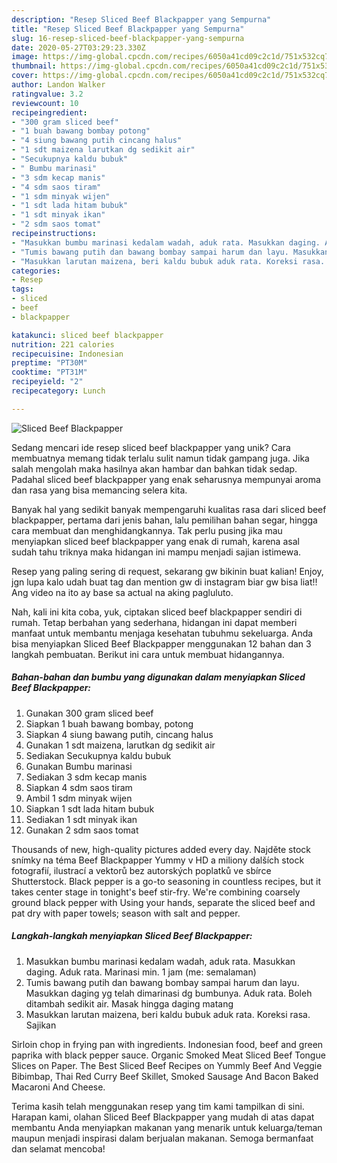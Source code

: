 ```yaml
---
description: "Resep Sliced Beef Blackpapper yang Sempurna"
title: "Resep Sliced Beef Blackpapper yang Sempurna"
slug: 16-resep-sliced-beef-blackpapper-yang-sempurna
date: 2020-05-27T03:29:23.330Z
image: https://img-global.cpcdn.com/recipes/6050a41cd09c2c1d/751x532cq70/sliced-beef-blackpapper-foto-resep-utama.jpg
thumbnail: https://img-global.cpcdn.com/recipes/6050a41cd09c2c1d/751x532cq70/sliced-beef-blackpapper-foto-resep-utama.jpg
cover: https://img-global.cpcdn.com/recipes/6050a41cd09c2c1d/751x532cq70/sliced-beef-blackpapper-foto-resep-utama.jpg
author: Landon Walker
ratingvalue: 3.2
reviewcount: 10
recipeingredient:
- "300 gram sliced beef"
- "1 buah bawang bombay potong"
- "4 siung bawang putih cincang halus"
- "1 sdt maizena larutkan dg sedikit air"
- "Secukupnya kaldu bubuk"
- " Bumbu marinasi"
- "3 sdm kecap manis"
- "4 sdm saos tiram"
- "1 sdm minyak wijen"
- "1 sdt lada hitam bubuk"
- "1 sdt minyak ikan"
- "2 sdm saos tomat"
recipeinstructions:
- "Masukkan bumbu marinasi kedalam wadah, aduk rata. Masukkan daging. Aduk rata. Marinasi min. 1 jam (me: semalaman)"
- "Tumis bawang putih dan bawang bombay sampai harum dan layu. Masukkan daging yg telah dimarinasi dg bumbunya. Aduk rata. Boleh ditambah sedikit air. Masak hingga daging matang"
- "Masukkan larutan maizena, beri kaldu bubuk aduk rata. Koreksi rasa. Sajikan"
categories:
- Resep
tags:
- sliced
- beef
- blackpapper

katakunci: sliced beef blackpapper 
nutrition: 221 calories
recipecuisine: Indonesian
preptime: "PT30M"
cooktime: "PT31M"
recipeyield: "2"
recipecategory: Lunch

---
```



![Sliced Beef Blackpapper](https://img-global.cpcdn.com/recipes/6050a41cd09c2c1d/751x532cq70/sliced-beef-blackpapper-foto-resep-utama.jpg)

Sedang mencari ide resep sliced beef blackpapper yang unik? Cara membuatnya memang tidak terlalu sulit namun tidak gampang juga. Jika salah mengolah maka hasilnya akan hambar dan bahkan tidak sedap. Padahal sliced beef blackpapper yang enak seharusnya mempunyai aroma dan rasa yang bisa memancing selera kita.

Banyak hal yang sedikit banyak mempengaruhi kualitas rasa dari sliced beef blackpapper, pertama dari jenis bahan, lalu pemilihan bahan segar, hingga cara membuat dan menghidangkannya. Tak perlu pusing jika mau menyiapkan sliced beef blackpapper yang enak di rumah, karena asal sudah tahu triknya maka hidangan ini mampu menjadi sajian istimewa.

Resep yang paling sering di request, sekarang gw bikinin buat kalian! Enjoy, jgn lupa kalo udah buat tag dan mention gw di instagram biar gw bisa liat!! Ang video na ito ay base sa actual na aking pagluluto.


Nah, kali ini kita coba, yuk, ciptakan sliced beef blackpapper sendiri di rumah. Tetap berbahan yang sederhana, hidangan ini dapat memberi manfaat untuk membantu menjaga kesehatan tubuhmu sekeluarga. Anda bisa menyiapkan Sliced Beef Blackpapper menggunakan 12 bahan dan 3 langkah pembuatan. Berikut ini cara untuk membuat hidangannya.

<!--inarticleads1-->

##### Bahan-bahan dan bumbu yang digunakan dalam menyiapkan Sliced Beef Blackpapper:

1. Gunakan 300 gram sliced beef
1. Siapkan 1 buah bawang bombay, potong
1. Siapkan 4 siung bawang putih, cincang halus
1. Gunakan 1 sdt maizena, larutkan dg sedikit air
1. Sediakan Secukupnya kaldu bubuk
1. Gunakan  Bumbu marinasi
1. Sediakan 3 sdm kecap manis
1. Siapkan 4 sdm saos tiram
1. Ambil 1 sdm minyak wijen
1. Siapkan 1 sdt lada hitam bubuk
1. Sediakan 1 sdt minyak ikan
1. Gunakan 2 sdm saos tomat


Thousands of new, high-quality pictures added every day. Najděte stock snímky na téma Beef Blackpapper Yummy v HD a miliony dalších stock fotografií, ilustrací a vektorů bez autorských poplatků ve sbírce Shutterstock. Black pepper is a go-to seasoning in countless recipes, but it takes center stage in tonight&#39;s beef stir-fry. We&#39;re combining coarsely ground black pepper with Using your hands, separate the sliced beef and pat dry with paper towels; season with salt and pepper. 

<!--inarticleads2-->

##### Langkah-langkah menyiapkan Sliced Beef Blackpapper:

1. Masukkan bumbu marinasi kedalam wadah, aduk rata. Masukkan daging. Aduk rata. Marinasi min. 1 jam (me: semalaman)
1. Tumis bawang putih dan bawang bombay sampai harum dan layu. Masukkan daging yg telah dimarinasi dg bumbunya. Aduk rata. Boleh ditambah sedikit air. Masak hingga daging matang
1. Masukkan larutan maizena, beri kaldu bubuk aduk rata. Koreksi rasa. Sajikan


Sirloin chop in frying pan with ingredients. Indonesian food, beef and green paprika with black pepper sauce. Organic Smoked Meat Sliced Beef Tongue Slices on Paper. The Best Sliced Beef Recipes on Yummly Beef And Veggie Bibimbap, Thai Red Curry Beef Skillet, Smoked Sausage And Bacon Baked Macaroni And Cheese. 

Terima kasih telah menggunakan resep yang tim kami tampilkan di sini. Harapan kami, olahan Sliced Beef Blackpapper yang mudah di atas dapat membantu Anda menyiapkan makanan yang menarik untuk keluarga/teman maupun menjadi inspirasi dalam berjualan makanan. Semoga bermanfaat dan selamat mencoba!
